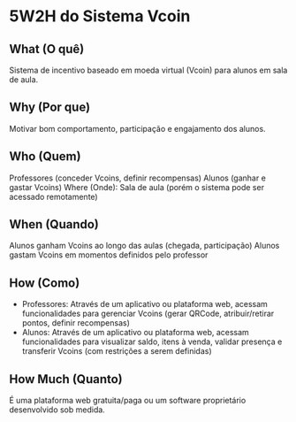 # 5W2H do Sistema Vcoin

## What (O quê)
Sistema de incentivo baseado em moeda virtual (Vcoin) para alunos em sala de aula.

## Why (Por que)
Motivar bom comportamento, participação e engajamento dos alunos.

## Who (Quem)
Professores (conceder Vcoins, definir recompensas)
Alunos (ganhar e gastar Vcoins)
Where (Onde): Sala de aula (porém o sistema pode ser acessado remotamente)

## When (Quando)
Alunos ganham Vcoins ao longo das aulas (chegada, participação)
Alunos gastam Vcoins em momentos definidos pelo professor

## How (Como)
- Professores: Através de um aplicativo ou plataforma web, acessam funcionalidades para gerenciar Vcoins (gerar QRCode, atribuir/retirar pontos, definir recompensas)
- Alunos: Através de um aplicativo ou plataforma web, acessam funcionalidades para visualizar saldo, itens à venda, validar presença e transferir Vcoins (com restrições a serem definidas)

## How Much (Quanto)
É uma plataforma web gratuita/paga ou um software proprietário desenvolvido sob medida.